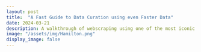 ```yaml
---
layout: post
title:  "A Fast Guide to Data Curation using even Faster Data"
date: 2024-03-21
description: A walkthrough of webscraping using one of the most iconic F1 drivers- Lewis Hamilton
image: "/assets/img/Hamilton.png"
display_image: false
---
```

